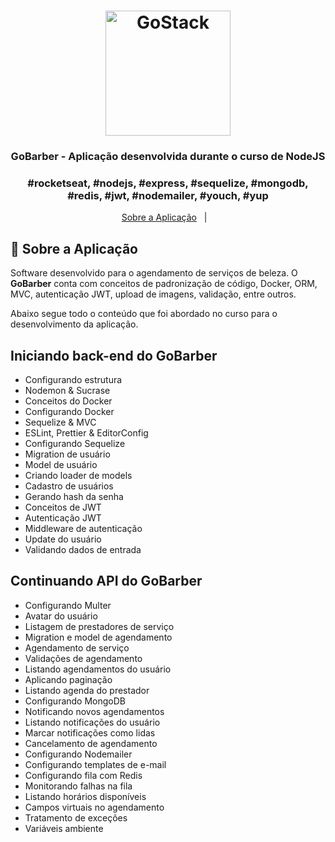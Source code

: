 <h1 align="center">
    <img alt="GoStack" src="https://rocketseat-cdn.s3-sa-east-1.amazonaws.com/bootcamp-header.png" width="200px" />
</h1>

<h3 align="center">
  GoBarber - Aplicação desenvolvida durante o curso de NodeJS
</h3>

<h3 align="center">
  #rocketseat, #nodejs, #express, #sequelize, #mongodb, #redis, #jwt, #nodemailer, #youch, #yup
</h3>



<p align="center">
  <a href="#rocket-sobre-a-aplicação">Sobre a Aplicação</a>&nbsp;&nbsp;&nbsp;|&nbsp;&nbsp;&nbsp;
</p>

## :rocket: Sobre a Aplicação

Software desenvolvido para o agendamento de serviços de beleza. O **GoBarber** conta com conceitos de padronização de código, Docker, ORM, MVC, autenticação JWT, upload de imagens, validação, entre outros.

Abaixo segue todo o conteúdo que foi abordado no curso para o desenvolvimento da aplicação.

## Iniciando back-end do GoBarber

- Configurando estrutura
- Nodemon & Sucrase
- Conceitos do Docker
- Configurando Docker
- Sequelize & MVC
- ESLint, Prettier & EditorConfig
- Configurando Sequelize
- Migration de usuário
- Model de usuário
- Criando loader de models
- Cadastro de usuários
- Gerando hash da senha
- Conceitos de JWT
- Autenticação JWT
- Middleware de autenticação
- Update do usuário
- Validando dados de entrada

## Continuando API do GoBarber
- Configurando Multer
- Avatar do usuário
- Listagem de prestadores de serviço
- Migration e model de agendamento
- Agendamento de serviço
- Validações de agendamento
- Listando agendamentos do usuário
- Aplicando paginação
- Listando agenda do prestador
- Configurando MongoDB
- Notificando novos agendamentos
- Listando notificações do usuário
- Marcar notificações como lidas
- Cancelamento de agendamento
- Configurando Nodemailer
- Configurando templates de e-mail
- Configurando fila com Redis
- Monitorando falhas na fila
- Listando horários disponíveis
- Campos virtuais no agendamento
- Tratamento de exceções
- Variáveis ambiente




